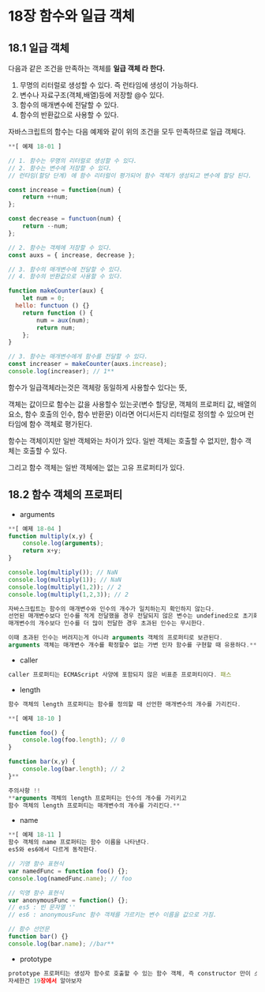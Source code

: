 # 18장 함수와 일급 객체

## 18.1 일급 객체

다음과 같은 조건을 만족하는 객체를 **일급 객체 라 한다.**

1. 무명의 리터럴로 생성할 수 있다. 즉 런타임에 생성이 가능하다.
2. 변수나 자료구조(객체,배열)등에 저장할 @수 있다.
3. 함수의 매개변수에 전달할 수 있다.
4. 함수의 반환값으로 사용할 수 있다.

자바스크립트의 함수는 다음 예제와 같이 위의 조건을 모두 만족하므로 일급 객체다.

```jsx
**[ 예제 18-01 ]

// 1. 함수는 무명의 리터럴로 생성할 수 있다.
// 2. 함수는 변수에 저장할 수 있다.
// 런타임(할당 단계) 에 함수 리터럴이 평가되어 함수 객체가 생성되고 변수에 할당 된다.

const increase = function(num) {
	return ++num;
};

const decrease = functuon(num) {
	return --num;
};

// 2. 함수는 객체에 저장할 수 있다.
const auxs = { increase, decrease };

// 3. 함수의 매개변수에 전달할 수 있다.
// 4. 함수의 반환값으로 사용할 수 있다.

function makeCounter(aux) {
	let num = 0;
  hello: functuon () {}
	return function () {
		num = aux(num);
		return num;
	};
}

// 3. 함수는 매개변수에게 함수를 전달할 수 있다.
const increaser = makeCounter(auxs.increase);
console.log(increaser); // 1**
```

함수가 일급객체라는것은 객체랑 동일하게 사용할수 있다는 뜻,

객체는 값이므로 함수는 값을 사용할수 있는곳(변수 할당문, 객체의 프로퍼티 값, 배열의 요소, 함수 호출의 인수, 함수 반환문) 이라면 어디서든지 리터럴로 정의할 수 있으며 런타임에 함수 객체로 평가된다.

함수는 객체이지만 일반 객체와는 차이가 있다. 일반 객체는 호출할 수 없지만, 함수 객체는 호출할 수 있다.

그리고 함수 객체는 일반 객체에는 없는 고유 프로퍼티가 있다.

## 18.2 함수 객체의 프로퍼티

- arguments

```jsx
**[ 예제 18-04 ]
function multiply(x,y) {
	console.log(arguments);
	return x+y;
}

console.log(multiply()); // NaN
console.log(multiply(1)); // NaN
console.log(multiply(1,2)); // 2
console.log(multiply(1,2,3)); // 2

자바스크립트는 함수의 매개변수와 인수의 개수가 일치하는지 확인하지 않는다.
선언된 매개변수보다 인수를 적게 전달했을 경우 전달되지 않은 변수는 undefined으로 초기화된 상태,
매개변수의 개수보다 인수를 더 많이 전달한 경우 초과된 인수는 무시한다.

이때 초과된 인수는 버려지는게 아니라 arguments 객체의 프로퍼티로 보관된다.
arguments 객체는 매개변수 개수를 확정할수 없는 가변 인자 함수를 구현할 때 유용하다.**
```

- caller

```jsx
caller 프로퍼티는 ECMAScript 사양에 포함되지 않은 비표준 프로퍼티이다. 패스
```

- length

```jsx
함수 객체의 length 프로퍼티는 함수를 정의할 때 선언한 매개변수의 개수를 가리킨다.

**[ 예제 18-10 ]

function foo() {
	console.log(foo.length); // 0
}

function bar(x,y) {
	console.log(bar.length); // 2
}**

주의사항 !!
**arguments 객체의 length 프로퍼티는 인수의 개수를 가리키고 
함수 객체의 length 프로퍼티는 매개변수의 개수를 가리킨다.**
```

- name

```jsx
**[ 예제 18-11 ]
함수 객체의 name 프로퍼티는 함수 이름을 나타낸다.
es5와 es6에서 다르게 동작한다.

// 기명 함수 표현식
var namedFunc = function foo() {};
console.log(namedFunc.name); // foo 

// 익명 함수 표현식
var anonymousFunc = function() {};
// es5 : 빈 문자열 ''
// es6 : anonymousFunc 함수 객체를 가르키는 변수 이름을 값으로 가짐.

// 함수 선언문
function bar() {}
console.log(bar.name); //bar**
```

- prototype

```jsx
prototype 프로퍼티는 생성자 함수로 호출할 수 있는 함수 객체, 즉 constructor 만이 소유하는 프로퍼티이다. 
자세한건 19장에서 알아보자
```